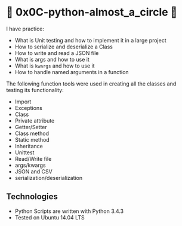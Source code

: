 # :eagle: 0x0C-python-almost_a_circle :eagle:

I have practice:

* What is Unit testing and how to implement it in a large project
* How to serialize and deserialize a Class
* How to write and read a JSON file 
* What is args and how to use it
* What is `kwargs` and how to use it
* How to handle named arguments in a function

The following function tools were used in creating all the classes and testing its functionality:
* Import
* Exceptions
* Class
* Private attribute
* Getter/Setter
* Class method
* Static method
* Inheritance
* Unittest
* Read/Write file
* args/kwargs
* JSON and CSV
* serialization/deserialization

## Technologies
* Python Scripts are written with Python 3.4.3
* Tested on Ubuntu 14.04 LTS


